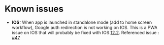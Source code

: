 # Known issues

- **IOS:** When app is launched in standalone mode (add to home screen workflow), Google auth redirection is not working on IOS. This is a PWA issue on IOS that will probably be fixed with IOS [12.2](https://twitter.com/mhartington/status/1089293403089784832). Referenced issue : [#47](https://github.com/kefranabg/bento-starter/issues/47)

